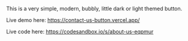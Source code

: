 This is a very simple, modern, bubbly, little dark or light themed button.

Live demo here: https://contact-us-button.vercel.app/

Live code here: https://codesandbox.io/s/about-us-eqpmur
